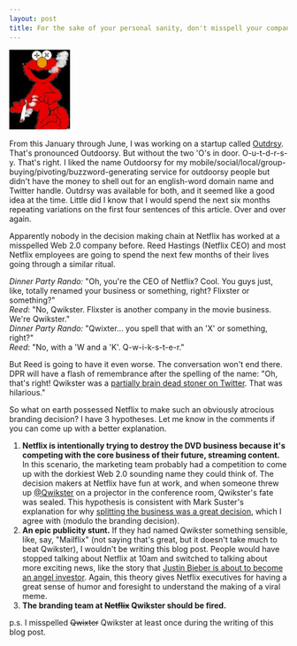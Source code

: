 ```yaml
---
layout: post
title: For the sake of your personal sanity, don't misspell your company!
---
```


<div class="post_body">
						<p>
<img alt="Qwiskter-elmo-stoner" height="144" src="/images/qwiskter-elmo-stoner.jpg" width="110" class='img-float-left'></p>

<p>
From this January through June, I was working on a startup called <a href="http://outdrsy.com/" target="_blank">Outdrsy</a>. That's pronounced Outdoorsy. But without the two 'O's in door. O-u-t-d-r-s-y. That's right. I liked the name Outdoorsy for my mobile/social/local/group-buying/pivoting/buzzword-generating service for outdoorsy people but didn't have the money to shell out for an english-word domain name and Twitter handle. Outdrsy was available for both, and it seemed like a good idea at the time. Little did I know that I would spend the next six months repeating variations on the first four sentences of this article. Over and over again.</p>
<p>Apparently nobody in the decision making chain at Netflix has worked at a misspelled Web 2.0 company before. Reed Hastings (Netflix CEO) and most Netflix employees are going to spend the next few months of their lives going through a similar ritual.</p>
<p><em>Dinner Party Rando:</em> "Oh, you're the CEO of Netflix? Cool. You guys just, like, totally renamed your business or something, right? Flixster or something?"<br> <em>Reed</em>: "No, Qwikster. Flixster is another company in the movie business. We're Qwikster."<br> <em>Dinner Party Rando:</em> "Qwixter... you spell that with an 'X' or something, right?" <br> <em>Reed</em>: "No, with a 'W and a 'K'. Q-w-i-k-s-t-e-r."</p>
<p>But Reed is going to have it even worse. The conversation won't end there. DPR will have a flash of remembrance after the spelling of the name: "Oh, that's right! Qwikster was a <a href="http://techcrunch.com/2011/09/19/the-guy-behind-the-qwikster-twitter-account-realizes-what-he-has-wants-a-mountain-of-cash/" target="_blank">partially brain dead stoner on Twitter</a>. That was hilarious."</p>
<p>So what on earth possessed Netflix to make such an obviously atrocious branding decision? I have 3 hypotheses. Let me know in the comments if you can come up with a better explanation.</p>
<ol class='long'>
<li><strong>Netflix is intentionally trying to destroy the DVD business because it's competing with the core business of their future, streaming content.</strong> In this scenario, the marketing team probably had a competition to come up with the dorkiest Web 2.0 sounding name they could think of. The decision makers at Netflix have fun at work, and when someone threw up <a href="http://twitter.com/qwikster" target="_blank">@Qwikster</a> on a projector in the conference room, Qwikster's fate was sealed. This hypothesis is consistent with Mark Suster's explanation for why <a href="http://www.bothsidesofthetable.com/2011/09/19/why-reed-hastings-should-be-applauded-for-netflix-split/" target="_blank">splitting the business was a great decision</a>, which I agree with (modulo the branding decision).</li>
<li><strong>An epic publicity stunt.</strong> If they had named Qwikster something sensible, like, say, "Mailflix" (not saying that's great, but it doesn't take much to beat Qwikster), I wouldn't be writing this blog post. People would have stopped talking about Netflix at 10am and switched to talking about more exciting news, like the story that <a href="http://mashable.com/2011/09/19/justin-bieber-startup-investor/" target="_blank">Justin Bieber is about to become an angel investor</a>. Again, this theory gives Netflix executives for having a great sense of humor and foresight to understand the making of a viral meme.</li>
<li><strong>The branding team at <span style="text-decoration: line-through;">Netflix</span> Qwikster should be fired.</strong></li>
</ol>
<p>p.s. I misspelled <span style="text-decoration: line-through;">Qwixter</span> Qwikster at least once during the writing of this blog post.</p>
						</div>